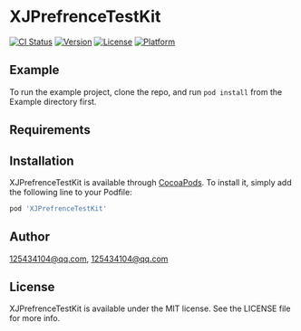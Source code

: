 # XJPrefrenceTestKit

[![CI Status](https://img.shields.io/travis/125434104@qq.com/XJPrefrenceTestKit.svg?style=flat)](https://travis-ci.org/125434104@qq.com/XJPrefrenceTestKit)
[![Version](https://img.shields.io/cocoapods/v/XJPrefrenceTestKit.svg?style=flat)](https://cocoapods.org/pods/XJPrefrenceTestKit)
[![License](https://img.shields.io/cocoapods/l/XJPrefrenceTestKit.svg?style=flat)](https://cocoapods.org/pods/XJPrefrenceTestKit)
[![Platform](https://img.shields.io/cocoapods/p/XJPrefrenceTestKit.svg?style=flat)](https://cocoapods.org/pods/XJPrefrenceTestKit)

## Example

To run the example project, clone the repo, and run `pod install` from the Example directory first.

## Requirements

## Installation

XJPrefrenceTestKit is available through [CocoaPods](https://cocoapods.org). To install
it, simply add the following line to your Podfile:

```ruby
pod 'XJPrefrenceTestKit'
```

## Author

125434104@qq.com, 125434104@qq.com

## License

XJPrefrenceTestKit is available under the MIT license. See the LICENSE file for more info.
